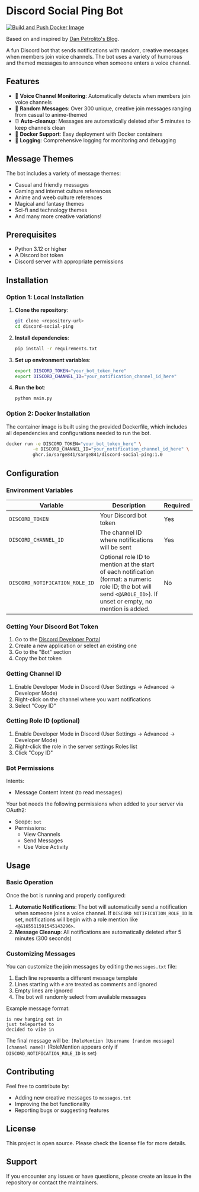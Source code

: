 # Discord Social Ping Bot
[![Build and Push Docker Image](https://github.com/sarge841/discord-social-ping/actions/workflows/build.yaml/badge.svg)](https://github.com/sarge841/discord-social-ping/actions/workflows/build.yaml)

Based on and inspired by [Dan Petrolito's Blog](https://blog.danpetrolito.xyz/i-built-something-that-changed-my-friend-gro-social-fabric/).

A fun Discord bot that sends notifications with random, creative messages when members join voice channels. The bot uses a variety of humorous and themed messages to announce when someone enters a voice channel.

## Features

- 🎯 **Voice Channel Monitoring**: Automatically detects when members join voice channels
- 🎲 **Random Messages**: Over 300 unique, creative join messages ranging from casual to anime-themed
- ⏰ **Auto-cleanup**: Messages are automatically deleted after 5 minutes to keep channels clean
- 🐳 **Docker Support**: Easy deployment with Docker containers
- 📝 **Logging**: Comprehensive logging for monitoring and debugging

## Message Themes

The bot includes a variety of message themes:
- Casual and friendly messages
- Gaming and internet culture references
- Anime and weeb culture references
- Magical and fantasy themes
- Sci-fi and technology themes
- And many more creative variations!

## Prerequisites

- Python 3.12 or higher
- A Discord bot token
- Discord server with appropriate permissions

## Installation

### Option 1: Local Installation

1. **Clone the repository**:
   ```bash
   git clone <repository-url>
   cd discord-social-ping
   ```

2. **Install dependencies**:
   ```bash
   pip install -r requirements.txt
   ```

3. **Set up environment variables**:
   ```bash
   export DISCORD_TOKEN="your_bot_token_here"
   export DISCORD_CHANNEL_ID="your_notification_channel_id_here"
   ```

4. **Run the bot**:
   ```bash
   python main.py
   ```

### Option 2: Docker Installation

The container image is built using the provided Dockerfile, which includes all dependencies and configurations needed to run the bot.

```bash
docker run -e DISCORD_TOKEN="your_bot_token_here" \
          -e DISCORD_CHANNEL_ID="your_notification_channel_id_here" \
          ghcr.io/sarge841/sarge841/discord-social-ping:1.0
```

## Configuration

### Environment Variables

| Variable | Description | Required |
|----------|-------------|----------|
| `DISCORD_TOKEN` | Your Discord bot token | Yes |
| `DISCORD_CHANNEL_ID` | The channel ID where notifications will be sent | Yes |
| `DISCORD_NOTIFICATION_ROLE_ID` | Optional role ID to mention at the start of each notification (format: a numeric role ID; the bot will send `<@&ROLE_ID>`). If unset or empty, no mention is added. | No |

### Getting Your Discord Bot Token

1. Go to the [Discord Developer Portal](https://discord.com/developers/applications)
2. Create a new application or select an existing one
3. Go to the "Bot" section
4. Copy the bot token

### Getting Channel ID

1. Enable Developer Mode in Discord (User Settings → Advanced → Developer Mode)
2. Right-click on the channel where you want notifications
3. Select "Copy ID"

### Getting Role ID (optional)

1. Enable Developer Mode in Discord (User Settings → Advanced → Developer Mode)
2. Right-click the role in the server settings Roles list
3. Click "Copy ID"

### Bot Permissions

Intents:
- Message Content Intent (to read messages)

Your bot needs the following permissions when added to your server via OAuth2:
- Scope: `bot`
- Permissions:
  - View Channels
  - Send Messages
  - Use Voice Activity

## Usage

### Basic Operation

Once the bot is running and properly configured:

1. **Automatic Notifications**: The bot will automatically send a notification when someone joins a voice channel. If `DISCORD_NOTIFICATION_ROLE_ID` is set, notifications will begin with a role mention like `<@&165511591545143296>`.
2. **Message Cleanup**: All notifications are automatically deleted after 5 minutes (300 seconds)

### Customizing Messages

You can customize the join messages by editing the `messages.txt` file:

1. Each line represents a different message template
2. Lines starting with `#` are treated as comments and ignored
3. Empty lines are ignored
4. The bot will randomly select from available messages

Example message format:
```
is now hanging out in
just teleported to
decided to vibe in
```

The final message will be: `[RoleMention ]Username [random message] [channel name]!` (RoleMention appears only if `DISCORD_NOTIFICATION_ROLE_ID` is set)

## Contributing

Feel free to contribute by:
- Adding new creative messages to `messages.txt`
- Improving the bot functionality
- Reporting bugs or suggesting features

## License

This project is open source. Please check the license file for more details.

## Support

If you encounter any issues or have questions, please create an issue in the repository or contact the maintainers.
